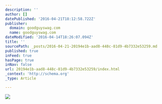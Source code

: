 ```yaml
---
description: ''
author: []
datePublished: '2016-04-21T18:12:58.722Z'
publisher:
  domain: goodguyswag.com
  name: goodguyswag.com
dateModified: '2016-04-14T18:26:07.094Z'
title: ''
sourcePath: _posts/2016-04-21-20194e1b-aad8-448c-81d9-4b7332e53259.md
published: true
inFeed: true
hasPage: true
inNav: false
url: 20194e1b-aad8-448c-81d9-4b7332e53259/index.html
_context: 'http://schema.org'
_type: Article

---
```

![](http://goodguyswag.com/wp-content/uploads/2016/04/image-7-e1460556764847.jpeg)